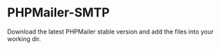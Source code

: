 # PHPMailer-SMTP

Download the latest PHPMailer stable version and add the files into your working dir.
